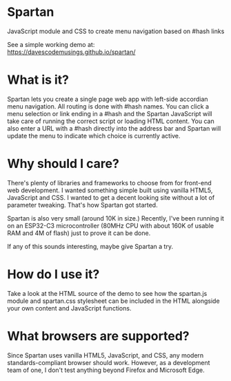 # Spartan
JavaScript module and CSS to create menu navigation based on #hash links

See a simple working demo at: https://davescodemusings.github.io/spartan/

# What is it?
Spartan lets you create a single page web app with left-side accordian menu navigation. All routing is done with #hash names. You can click a menu selection or link ending in a #hash and the Spartan JavaScript will take care of running the correct script or loading HTML content. You can also enter a URL with a #hash directly into the address bar and Spartan will update the menu to indicate which choice is currently active.

# Why should I care?
There's plenty of libraries and frameworks to choose from for front-end web development. I wanted something simple built using vanilla HTML5, JavaScript and CSS. I wanted to get a decent looking site without a lot of parameter tweaking. That's how Spartan got started.

Spartan is also very small (around 10K in size.) Recently, I've been running it on an ESP32-C3 microcontroller (80MHz CPU with about 160K of usable RAM and 4M of flash) just to prove it can be done.

If any of this sounds interesting, maybe give Spartan a try.

# How do I use it?
Take a look at the HTML source of the demo to see how the spartan.js module and spartan.css stylesheet can be included in the HTML alongside your own content and JavaScript functions.

# What browsers are supported?
Since Spartan uses vanilla HTML5, JavaScript, and CSS, any modern standards-compliant browser should work. However, as a development team of one, I don't test anything beyond Firefox and Microsoft Edge.
